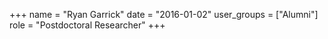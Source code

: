 +++
name = "Ryan Garrick"
date = "2016-01-02"
user_groups = ["Alumni"]
role = "Postdoctoral Researcher"
+++